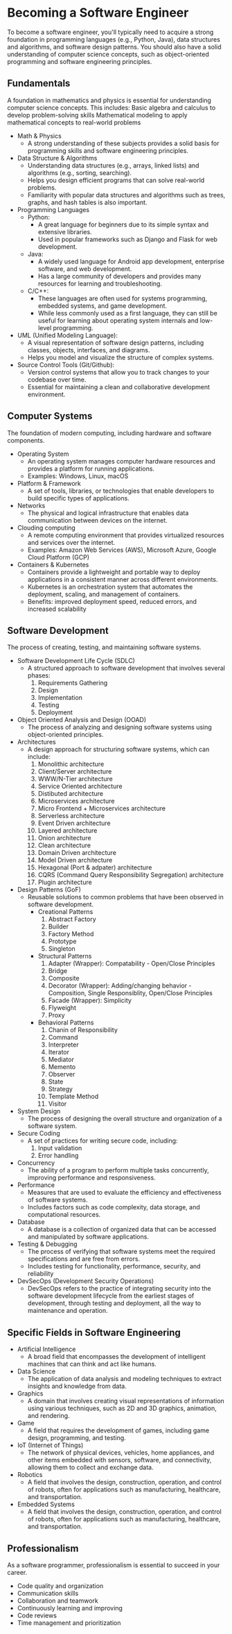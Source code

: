 # Becoming a Software Engineer
To become a software engineer, you'll typically need to acquire a strong foundation in programming languages (e.g., Python, Java), data structures and algorithms, and software design patterns. You should also have a solid understanding of computer science concepts, such as object-oriented programming and software engineering principles. 

## Fundamentals
A foundation in mathematics and physics is essential for understanding computer science concepts.
This includes:
Basic algebra and calculus to develop problem-solving skills
Mathematical modeling to apply mathematical concepts to real-world problems
<!-- toc -->
- Math & Physics
    - A strong understanding of these subjects provides a solid basis for programming skills and software engineering principles.
- Data Structure & Algorithms
    - Understanding data structures (e.g., arrays, linked lists) and algorithms (e.g., sorting, searching).
    - Helps you design efficient programs that can solve real-world problems.
    - Familiarity with popular data structures and algorithms such as trees, graphs, and hash tables is also important.
- Programming Languages
    - Python:
        - A great language for beginners due to its simple syntax and extensive libraries.
        - Used in popular frameworks such as Django and Flask for web development.
    - Java:
        - A widely used language for Android app development, enterprise software, and web development.
        - Has a large community of developers and provides many resources for learning and troubleshooting.
    - C/C++:
        - These languages are often used for systems programming, embedded systems, and game development.
        - While less commonly used as a first language, they can still be useful for learning about operating system internals and low-level programming.
- UML (Unified Modeling Language):
    - A visual representation of software design patterns, including classes, objects, interfaces, and diagrams.
    - Helps you model and visualize the structure of complex systems.
- Source Control Tools (Git/Github):
    - Version control systems that allow you to track changes to your codebase over time.
    - Essential for maintaining a clean and collaborative development environment.
<!-- tocstop -->

## Computer Systems
The foundation of modern computing, including hardware and software components.
<!-- toc -->
- Operating System
    - An operating system manages computer hardware resources and provides a platform for running applications.
    - Examples: Windows, Linux, macOS
- Platform & Framework
    - A set of tools, libraries, or technologies that enable developers to build specific types of applications.
- Networks 
    - The physical and logical infrastructure that enables data communication between devices on the internet.
- Clouding computing
    - A remote computing environment that provides virtualized resources and services over the internet.
    - Examples: Amazon Web Services (AWS), Microsoft Azure, Google Cloud Platform (GCP)
- Containers & Kubernetes
    - Containers provide a lightweight and portable way to deploy applications in a consistent manner across different environments.
    - Kubernetes is an orchestration system that automates the deployment, scaling, and management of containers.
    - Benefits: improved deployment speed, reduced errors, and increased scalability
<!-- tocstop -->

## Software Development 
The process of creating, testing, and maintaining software systems.
<!-- toc -->
- Software Development Life Cycle (SDLC)
    - A structured approach to software development that involves several phases:
        1. Requirements Gathering
        2. Design
        3. Implementation
        4. Testing
        5. Deployment
- Object Oriented Analysis and Design (OOAD)
    - The process of analyzing and designing software systems using object-oriented principles.
- Architectures
    - A design approach for structuring software systems, which can include:
        1. Monolithic architecture
        2. Client/Server architecture
        3. WWW/N-Tier architecture        
        4. Service Oriented architecture
        5. Distibuted architecture                
        6. Microservices architecture
        7. Micro Frontend + Microservices architecture
        8. Serverless architecture
        9. Event Driven architecture
        10. Layered architecture
        11. Onion architecture
        12. Clean architecture
        13. Domain Driven architecture
        14. Model Driven architecture
        15. Hexagonal (Port & adpater) architecture
        16. CQRS (Command Query Responsibility Segregation) architecture
        17. Plugin architecture
- Design Patterns (GoF)
    - Reusable solutions to common problems that have been observed in software development.
        - Creational Patterns
            1. Abstract Factory
            2. Builder
            3. Factory Method
            4. Prototype
            5. Singleton
        - Structural Patterns
            1. Adapter (Wrapper): Compatability - Open/Close Principles 
            2. Bridge
            3. Composite
            4. Decorator (Wrapper): Adding/changing behavior - Composition, Single Responsiblity, Open/Close Principles  
            5. Facade (Wrapper): Simplicity
            6. Flyweight
            7. Proxy
        - Behavioral Patterns
            1. Chanin of Responsibility
            2. Command
            3. Interpreter
            4. Iterator
            5. Mediator
            6. Memento
            7. Observer
            8. State
            9. Strategy
            10. Template Method
            11. Visitor
- System Design
    - The process of designing the overall structure and organization of a software system.
- Secure Coding
    - A set of practices for writing secure code, including:
        1. Input validation
        2. Error handling
- Concurrency
    - The ability of a program to perform multiple tasks concurrently, improving performance and responsiveness.
- Performance
    - Measures that are used to evaluate the efficiency and effectiveness of software systems.
    - Includes factors such as code complexity, data storage, and computational resources.
- Database
    - A database is a collection of organized data that can be accessed and manipulated by software applications.
- Testing & Debugging
    - The process of verifying that software systems meet the required specifications and are free from errors.
    - Includes testing for functionality, performance, security, and reliability
- DevSecOps (Development Security Operations)
    - DevSecOps refers to the practice of integrating security into the software development lifecycle from the earliest stages of development, through testing and deployment, all the way to maintenance and operation.
<!-- tocstop -->

## Specific Fields in Software Engineering
<!-- toc -->
- Artificial Intelligence
    - A broad field that encompasses the development of intelligent machines that can think and act like humans.
- Data Science
    - The application of data analysis and modeling techniques to extract insights and knowledge from data.
- Graphics
    - A domain that involves creating visual representations of information using various techniques, such as 2D and 3D graphics, animation, and rendering.
- Game
    - A field that requires the development of games, including game design, programming, and testing.
- IoT (Internet of Things)
    - The network of physical devices, vehicles, home appliances, and other items embedded with sensors, software, and connectivity, allowing them to collect and exchange data.
- Robotics
    - A field that involves the design, construction, operation, and control of robots, often for applications such as manufacturing, healthcare, and transportation.
- Embedded Systems
    - A field that involves the design, construction, operation, and control of robots, often for applications such as manufacturing, healthcare, and transportation.
<!-- tocstop -->

## Professionalism
As a software programmer, professionalism is essential to succeed in your career.
<!-- toc -->
- Code quality and organization
- Communication skills
- Collaboration and teamwork
- Continuously learning and improving
- Code reviews
- Time management and prioritization
<!-- tocstop -->
